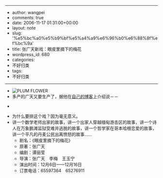 - --
- author: wangpei
- comments: true
- date: 2006-11-17 01:31:00+00:00
- layout: note
- slug: '%e5%bc%a0%e5%b9%bf%e5%a4%a9%e6%96%b0%e6%88%8f%ef%bc%9a'
- title: 张广天新戏：眼皮里摘下的梅花
- wordpress_id: 680
- categories:
- 不好归类
- tags:
- 不好归类
- --
- ![PLUM FLOWER](http://static.flickr.com/102/299094189_2783a4aec5_m.jpg)
- 多产的广天又要生产了，据他在[自己的博客](http://blog.sina.com.cn/m/zhangguangtian)上介绍说－－
- <blockquote>
- 为什么要排这个戏？因为毫无意义。
- 讲一个数学老师出家的故事，讲一个出家人穿越缅甸游击区的故事，讲一个诗人在万象鹏滩监狱受难并逃脱的故事，讲一个哲学家在哥本哈根恋爱的故事，讲一个平凡的丹麦公民出离愤怒的故事……</blockquote>
    - 剧名：《眼皮里摘下的梅花》
    - 原著：张广天
    - 编剧：谭丽莹
    - 导演：张广天　李梅　王玉宁
    - 演出时间：12月6日——12月16日
    - 订票电话：65597364　65276911
